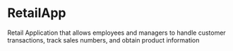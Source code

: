 # RetailApp
Retail Application that allows employees and managers to handle customer transactions, track sales numbers, and obtain product information
